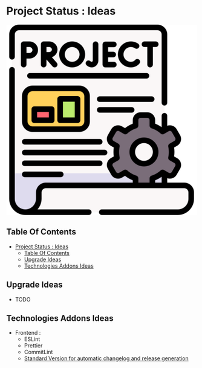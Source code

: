 # Project Status : Ideas

![Icon](../icon.png)

## Table Of Contents

- [Project Status : Ideas](#project-status--ideas)
  - [Table Of Contents](#table-of-contents)
  - [Upgrade Ideas](#upgrade-ideas)
  - [Technologies Addons Ideas](#technologies-addons-ideas)

## Upgrade Ideas

- TODO

## Technologies Addons Ideas

- Frontend :
  - ESLint
  - Prettier
  - CommitLint
  - [Standard Version for automatic changelog and release generation](https://blog.logrocket.com/automatically-generate-and-release-a-changelog-with-node-js/)
